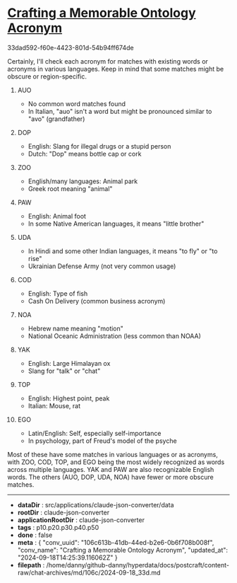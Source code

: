 # [Crafting a Memorable Ontology Acronym](https://claude.ai/chat/106c613b-41db-44ed-b2e6-0b6f708b008f)

33dad592-f60e-4423-801d-54b94ff674de

 Certainly, I'll check each acronym for matches with existing words or acronyms in various languages. Keep in mind that some matches might be obscure or region-specific.

1. AUO
   - No common word matches found
   - In Italian, "auo" isn't a word but might be pronounced similar to "avo" (grandfather)

2. DOP
   - English: Slang for illegal drugs or a stupid person
   - Dutch: "Dop" means bottle cap or cork

3. ZOO
   - English/many languages: Animal park
   - Greek root meaning "animal"

4. PAW
   - English: Animal foot
   - In some Native American languages, it means "little brother"

5. UDA
   - In Hindi and some other Indian languages, it means "to fly" or "to rise"
   - Ukrainian Defense Army (not very common usage)

6. COD
   - English: Type of fish
   - Cash On Delivery (common business acronym)

7. NOA
   - Hebrew name meaning "motion"
   - National Oceanic Administration (less common than NOAA)

8. YAK
   - English: Large Himalayan ox
   - Slang for "talk" or "chat"

9. TOP
   - English: Highest point, peak
   - Italian: Mouse, rat

10. EGO
    - Latin/English: Self, especially self-importance
    - In psychology, part of Freud's model of the psyche

Most of these have some matches in various languages or as acronyms, with ZOO, COD, TOP, and EGO being the most widely recognized as words across multiple languages. YAK and PAW are also recognizable English words. The others (AUO, DOP, UDA, NOA) have fewer or more obscure matches.

---

* **dataDir** : src/applications/claude-json-converter/data
* **rootDir** : claude-json-converter
* **applicationRootDir** : claude-json-converter
* **tags** : p10.p20.p30.p40.p50
* **done** : false
* **meta** : {
  "conv_uuid": "106c613b-41db-44ed-b2e6-0b6f708b008f",
  "conv_name": "Crafting a Memorable Ontology Acronym",
  "updated_at": "2024-09-18T14:25:39.116062Z"
}
* **filepath** : /home/danny/github-danny/hyperdata/docs/postcraft/content-raw/chat-archives/md/106c/2024-09-18_33d.md